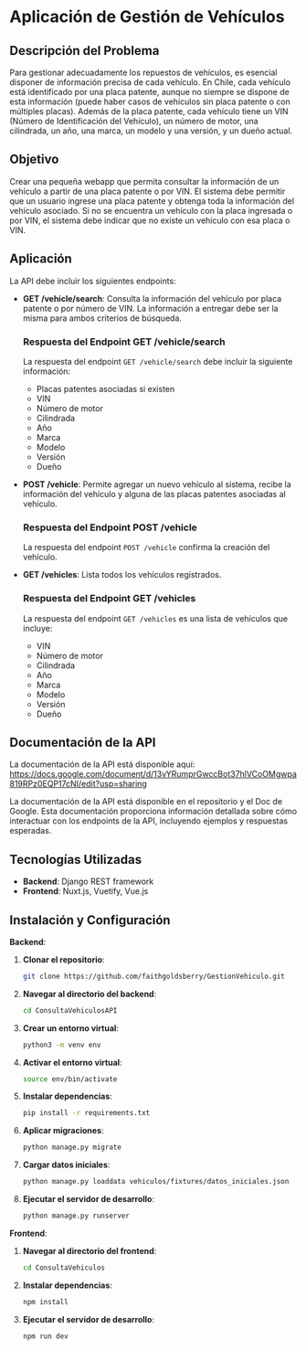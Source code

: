 # Aplicación de Gestión de Vehículos

## Descripción del Problema

Para gestionar adecuadamente los repuestos de vehículos, es esencial disponer de información precisa de cada vehículo. En Chile, cada vehículo está identificado por una placa patente, aunque no siempre se dispone de esta información (puede haber casos de vehículos sin placa patente o con múltiples placas). Además de la placa patente, cada vehículo tiene un VIN (Número de Identificación del Vehículo), un número de motor, una cilindrada, un año, una marca, un modelo y una versión, y un dueño actual.

## Objetivo

Crear una pequeña webapp que permita consultar la información de un vehículo a partir de una placa patente o por VIN. El sistema debe permitir que un usuario ingrese una placa patente y obtenga toda la información del vehículo asociado. Si no se encuentra un vehículo con la placa ingresada o por VIN, el sistema debe indicar que no existe un vehículo con esa placa o VIN.

## Aplicación

La API debe incluir los siguientes endpoints:

- **GET /vehicle/search**: Consulta la información del vehículo por placa patente o por número de VIN. La información a entregar debe ser la misma para ambos criterios de búsqueda.

  ### Respuesta del Endpoint GET /vehicle/search

  La respuesta del endpoint `GET /vehicle/search` debe incluir la siguiente información:

  - Placas patentes asociadas si existen
  - VIN
  - Número de motor
  - Cilindrada
  - Año
  - Marca
  - Modelo
  - Versión
  - Dueño

- **POST /vehicle**: Permite agregar un nuevo vehículo al sistema, recibe la información del vehículo y alguna de las placas patentes asociadas al vehículo.

  ### Respuesta del Endpoint POST /vehicle

  La respuesta del endpoint `POST /vehicle` confirma la creación del vehículo.

- **GET /vehicles**: Lista todos los vehículos registrados.

  ### Respuesta del Endpoint GET /vehicles

  La respuesta del endpoint `GET /vehicles` es una lista de vehículos que incluye:

  - VIN
  - Número de motor
  - Cilindrada
  - Año
  - Marca
  - Modelo
  - Versión
  - Dueño

## Documentación de la API

La documentación de la API está disponible aquí: https://docs.google.com/document/d/13vYRumprGwccBot37hlVCoOMgwpa819RPz0EQP17cNI/edit?usp=sharing

La documentación de la API está disponible en el repositorio y el Doc de Google. Esta documentación proporciona información detallada sobre cómo interactuar con los endpoints de la API, incluyendo ejemplos y respuestas esperadas.

## Tecnologías Utilizadas

- **Backend**: Django REST framework
- **Frontend**: Nuxt.js, Vuetify, Vue.js

## Instalación y Configuración

**Backend**:
1. **Clonar el repositorio**:
   ```bash
   git clone https://github.com/faithgoldsberry/GestionVehiculo.git

2. **Navegar al directorio del backend**:
   ```bash
   cd ConsultaVehiculosAPI

3. **Crear un entorno virtual**:
   ```bash
   python3 -m venv env

4. **Activar el entorno virtual**:
   ```bash
   source env/bin/activate

5. **Instalar dependencias**:
   ```bash
   pip install -r requirements.txt

6. **Aplicar migraciones**:
   ```bash
   python manage.py migrate

7. **Cargar datos iniciales**:
   ```bash
   python manage.py loaddata vehiculos/fixtures/datos_iniciales.json

8. **Ejecutar el servidor de desarrollo**:
   ```bash
   python manage.py runserver

**Frontend**:
1. **Navegar al directorio del frontend**:
   ```bash
   cd ConsultaVehiculos

2. **Instalar dependencias**:
   ```bash
   npm install

3. **Ejecutar el servidor de desarrollo**:
   ```bash
   npm run dev

